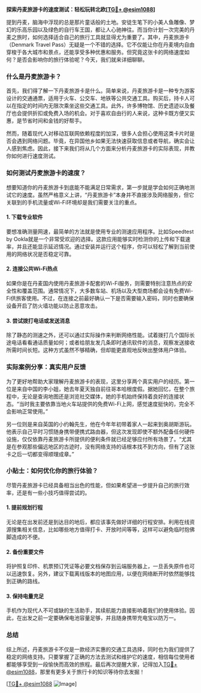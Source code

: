 **探索丹麦旅游卡的速度测试：轻松玩转北欧[[TG💪+ @esim1088](https://t.me/s/esim1088)]**

提到丹麦，脑海中浮现的总是那片童话般的土地。安徒生笔下的小美人鱼雕像、梦幻的乐高乐园以及绿色的自行车王国，都让人心驰神往。而当你计划一次完美的丹麦之旅时，如何选择适合自己的旅行工具就显得尤为重要了。其中，丹麦旅游卡（Denmark Travel Pass）无疑是一个不错的选择。它不仅能让你在丹麦境内自由穿梭于各大城市和景点，还能享受多种优惠和服务。但究竟这张卡的网络速度如何？是否会影响你的旅行体验呢？今天，我们就来详细聊聊。

### 什么是丹麦旅游卡？

首先，我们得了解一下丹麦旅游卡是什么。简单来说，丹麦旅游卡是一种专为游客设计的交通通票，适用于火车、公交车、地铁等公共交通工具。购买后，持卡人可以在指定的时间内无限次乘坐这些交通工具。此外，许多博物馆、历史遗迹以及餐厅也会提供折扣或免费入场的机会。对于喜欢自由行的人来说，这种卡既方便又实惠，是节省时间和金钱的好帮手。

然而，随着现代人对移动互联网依赖程度的加深，很多人会担心使用这类卡片时是否会遇到网络问题。毕竟，在异国他乡如果无法快速获取信息或者导航，确实会让人感到焦虑。因此，接下来我们将从几个方面来分析丹麦旅游卡的实际表现，并教你如何进行速度测试。

### 如何测试丹麦旅游卡的速度？

想要知道你的丹麦旅游卡到底能不能满足日常需求，第一步就是学会如何正确地测试它的速度。虽然严格意义上讲，“丹麦旅游卡”本身并不直接涉及网络服务，但它关联到的手机流量或Wi-Fi环境却是我们需要关注的重点。

#### 1. **下载专业软件**
要想准确测量网速，最简单的方法就是使用专业的测速应用程序。比如Speedtest by Ookla就是一个非常受欢迎的选择。这款应用能够实时检测你的上传和下载速率，并且还能显示延迟情况。通过安装并运行这个程序，你可以轻松了解到当前使用的网络状况是否稳定可靠。

#### 2. **连接公共Wi-Fi热点**
如果你是在丹麦国内使用丹麦旅游卡配套的Wi-Fi服务，则需要特别注意热点的安全性和覆盖范围。通常情况下，大多数车站、机场以及大型商场都会设有免费Wi-Fi供旅客使用。不过，在连接之前最好确认一下是否需要输入密码，同时也要确保设备开启了防火墙功能以防止恶意攻击。

#### 3. **尝试拨打电话或发送消息**
除了静态的测速之外，还可以通过实际操作来判断网络性能。试着拨打几个国际长途电话看看通话质量如何；或者给朋友发几条即时通讯软件的消息，观察发送接收所需时间长短。这种方式虽然不够精确，但却能更直观地反映出整体用户体验。

### 实际案例分享：真实用户反馈

为了更好地帮助大家理解丹麦旅游卡的表现，这里分享两个真实用户的经历。第一位是来自中国的李小姐，她去年夏天独自前往哥本哈根度假。据她回忆，在整个旅程中，无论是查询地图还是浏览社交媒体，她的手机始终保持着良好的连接状态。“当时我主要依靠当地火车站提供的免费Wi-Fi上网，感觉速度挺快的，完全不会影响正常使用。”

另一位则是来自英国的小约翰先生，他在今年年初带着家人一起来到奥胡斯游玩。他表示自己平时习惯随身携带便携式路由器，但这次发现即使不额外配备任何硬件设施，仅仅依靠丹麦旅游卡所提供的便利条件就已经足够应付所有场景了。“尤其是在参观那些偏远地区的古迹时，没有网络支持的话根本找不到方向，但有了这张卡之后一切都变得顺理成章。”

### 小贴士：如何优化你的旅行体验？

尽管丹麦旅游卡已经具备相当出色的性能，但如果希望进一步提升自己的旅行效率，还是有一些小技巧值得尝试的。

#### 1. **提前规划行程**
无论是在出发前还是到达目的地后，都应该事先做好详细的行程安排。利用在线资源搜集相关信息，比如哪些地方值得打卡、开放时间等等，这样可以避免临时抱佛脚造成的不便。

#### 2. **备份重要文件**
将护照复印件、机票预订凭证等必要文档保存到云端服务器上，一旦丢失原件也可以迅速恢复。另外，建议下载离线版本的地图应用，以便在网络断开时依然能够找到正确的路线。

#### 3. **保持电量充足**
手机作为现代人不可或缺的生活助手，其续航能力直接影响着我们的使用体验。因此，在出发之前一定要确保电池容量足够，并且随身携带充电宝以防万一。

### 总结

综上所述，丹麦旅游卡不仅是一款经济实惠的交通工具选择，同时也为我们提供了稳定的网络支持。只要掌握了正确的方法去测试和维护它的速度，相信每位使用者都能够享受到一段愉快而高效的旅程。最后再次提醒大家，记得加入[TG💪+ @esim1088](https://t.me/s/esim1088)，那里有更多关于旅行卡的知识等待你去发掘！

[[TG💪+ @esim1088](https://t.me/s/esim1088) ![Image](https://i.postimg.cc/4NQfJmqS/Snipaste-2025-05-13-00-14-12.png)]